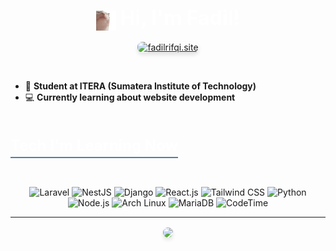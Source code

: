 <h1 align="center">
  <img src='hi.gif' alt='Hi' width="32" style="vertical-align: middle;"/>
  <span style="font-size: 32px; font-weight: bold; color: #FFF;">Hi, I'm Fadil!</span>
</h1>

<p align="center">
  <a href="https://fadilrifqi.site" target="_blank">
    <img style="border-radius: 8px; box-shadow: 0 4px 6px rgba(0, 0, 0, 0.1);"
         src="https://img.shields.io/badge/fadilrifqi.site-white.svg?style=for-the-badge&logoColor=black" alt="fadilrifqi.site">
  </a>
</p>

<br/>

- 📔 <strong>Student at ITERA (Sumatera Institute of Technology)</strong>
- 💻 <strong>Currently learning about website development</strong>

<h4 style="font-size: 24px; color: #FFF; border-bottom: 2px solid #4682B4; padding-bottom: 4px; display: inline-block;">Tech I'm Learning Now</h4>
<p align="center">
  <img src="https://img.shields.io/badge/Laravel-%23FF2D20.svg?style=for-the-badge&logo=laravel&logoColor=white" alt="Laravel">
  <img src="https://img.shields.io/badge/NestJS-%23E0234E.svg?style=for-the-badge&logo=nestjs&logoColor=white" alt="NestJS">
  <img src="https://img.shields.io/badge/Django-%23092E20.svg?style=for-the-badge&logo=django&logoColor=white" alt="Django">
  <img src="https://img.shields.io/badge/React-%2361DAFB.svg?style=for-the-badge&logo=react&logoColor=white" alt="React.js">
  <img src="https://img.shields.io/badge/Tailwindcss-%2338B2AC.svg?style=for-the-badge&logo=tailwind-css&logoColor=white" alt="Tailwind CSS">
  <img src="https://img.shields.io/badge/Python-%23379fef?style=for-the-badge&logo=python&logoColor=ffdd54" alt="Python">
  <img src="https://img.shields.io/badge/Node.js-%2334A853?style=for-the-badge&logo=nodedotjs&logoColor=white" alt="Node.js">
  <img src="https://img.shields.io/badge/Arch-%231793D1?style=for-the-badge&logo=arch-linux&logoColor=white" alt="Arch Linux">
  <img src="https://img.shields.io/badge/MariaDB-%23003545.svg?style=for-the-badge&logo=mariadb&logoColor=white" alt="MariaDB">
  <img src="https://img.shields.io/endpoint?style=for-the-badge&color=222&url=https%3A%2F%2Fapi.codetime.dev%2Fshield%3Fid%3D30708%26project%3D%26in=0" alt="CodeTime">
</p>

<hr/>

<p align="center">
    <a href="https://github.com/FadilRifqi/">
      <img width=268 align="center" style="border-radius: 8px; box-shadow: 0 4px 6px rgba(0, 0, 0, 0.1);"
           src="https://github-readme-stats.vercel.app/api/top-langs?username=FadilRifqi&show_icons=true&theme=radical&locale=en&layout=compact" />
    </a>
</p>
